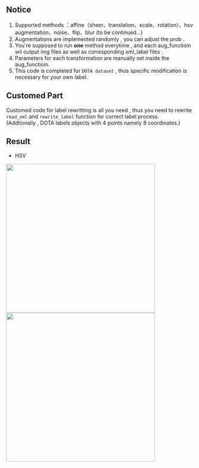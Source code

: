 ## Notice
1. Supported methods ：affine（sheer、translation、scale、rotation）、hsv augmentation、noise、flip、blur  (to be continued...)
2. Augmentations are implemented randomly , you can adjust the prob .
3. You're supposed to run **one** method everytime , and each aug_functioin wil output img files as well as corresponding xml_label files .
4. Parameters for each transformation are manually set inside the aug_functioin.
5. This code is completed for `DOTA dataset` , thus specific modification is necessary for your own label.

## Customed Part
Customed code for label rewritting is all you need , thus you need to rewrite `read_xml` and `rewrite_label` function for correct label process.  
(Addtionally , DOTA labels objects with 4 points namely 8 coordinates.)


## Result 
* HSV

<p float="left">
  <img src="https://github.com/ming71/toolbox/blob/master/data_augmentation/raw.jpeg" width="400" />
  <img src="https://github.com/ming71/toolbox/blob/master/data_augmentation/hsv.jpeg" width="400" /> 
</p>

